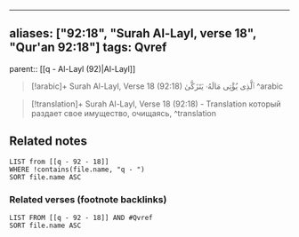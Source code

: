 
---
aliases: ["92:18", "Surah Al-Layl, verse 18", "Qur'an 92:18"]
tags: Qvref
---

parent:: [[q - Al-Layl (92)|Al-Layl]]

> [!arabic]+ Surah Al-Layl, Verse 18 (92:18)
> <span class="quran-arabic">ٱلَّذِى يُؤْتِى مَالَهُۥ يَتَزَكَّىٰ</span>
^arabic

> [!translation]+ Surah Al-Layl, Verse 18 (92:18) - Translation
> который раздает свое имущество, очищаясь,
^translation



## Related notes
```dataview
LIST from [[q - 92 - 18]]
WHERE !contains(file.name, "q - ")
SORT file.name ASC
```

### Related verses (footnote backlinks)
```dataview
LIST FROM [[q - 92 - 18]] AND #Qvref
SORT file.name ASC
```

